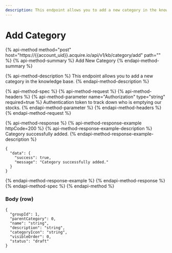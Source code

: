 ```yaml
---
description: This endpoint allows you to add a new category in the knowledge base.
---
```


# Add Category

{% api-method method="post" host="https://{{account\_uid}}.acquire.io/api/v1/kb/category/add" path="" %}
{% api-method-summary %}
Add New Category
{% endapi-method-summary %}

{% api-method-description %}
This endpoint allows you to add a new category in the knowledge base.
{% endapi-method-description %}

{% api-method-spec %}
{% api-method-request %}
{% api-method-headers %}
{% api-method-parameter name="Authorization" type="string" required=true %}
Authentication token to track down who is emptying our stocks.
{% endapi-method-parameter %}
{% endapi-method-headers %}
{% endapi-method-request %}

{% api-method-response %}
{% api-method-response-example httpCode=200 %}
{% api-method-response-example-description %}
Category successfully added.
{% endapi-method-response-example-description %}

```
{
  "data": {
    "success": true,
    "message": "Category successfully added."
  }
}
```
{% endapi-method-response-example %}
{% endapi-method-response %}
{% endapi-method-spec %}
{% endapi-method %}

### Body \(row\)

```text
{
  "groupId": 1,
  "parentCategory": 0,
  "name": "string",
  "description": "string",
  "categoryIcon": "string",
  "visibleOrder": 0,
  "status": "draft"
}
```



